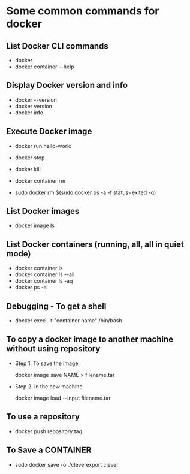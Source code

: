 # Some common commands for docker

## List Docker CLI commands

* docker
* docker container --help

## Display Docker version and info

* docker --version
* docker version
* docker info

## Execute Docker image

* docker run hello-world

* docker stop
* docker kill
* docker container rm

* sudo docker rm $(sudo docker ps -a -f status=exited -q)

## List Docker images

* docker image ls

## List Docker containers (running, all, all in quiet mode)

* docker container ls
* docker container ls --all
* docker container ls -aq
* docker ps -a

## Debugging - To get a shell

* docker exec -it "container name" /bin/bash

## To copy a docker image to another machine without using repository

* Step 1.  To save the image
  
    docker image save NAME > filename.tar

* Step 2.  In the new machine

    docker image load --input filename.tar

## To use a repository

* docker push  repository:tag

## To Save a CONTAINER

* sudo docker save -o ./cleverexport  clever
